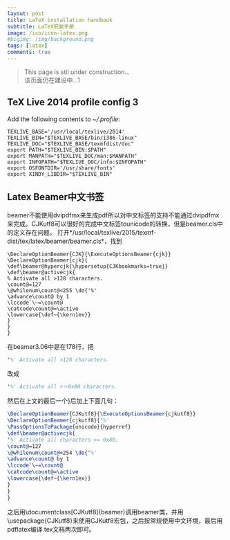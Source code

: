```yaml
---
layout: post
title: LaTeX installation handbook
subtitle: LaTeX安装手册
image: /ico/icon-latex.png
#bigimg: /img/background.png
tags: [latex]
comments: true
---
```


> This page is stil under construction...  
> 该页面仍在建设中...1

## TeX Live 2014 profile config 3

Add the following contents to *~/.profile*:
```
TEXLIVE_BASE='/usr/local/texlive/2014'
TEXLIVE_BIN="$TEXLIVE_BASE/bin/i386-linux"
TEXLIVE_DOC="$TEXLIVE_BASE/texmfdist/doc"
export PATH="$TEXLIVE_BIN:$PATH"
export MANPATH="$TEXLIVE_DOC/man:$MANPATH"
export INFOPATH="$TEXLIVE_DOC/info:$INFOPATH"
export OSFONTDIR='/usr/share/fonts'
export XINDY_LIBDIR="$TEXLIVE_BIN"
```

## Latex Beamer中文书签

beamer不能使用dvipdfmx来生成pdf所以对中文标签的支持不能通过dvipdfmx来完成。CJKutf8可以很好的完成中文标签tounicode的转换，但是beamer.cls中的定义存在问题。
打开*/usr/local/texlive/2015/texmf-dist/tex/latex/beamer/beamer.cls*，找到

```
\DeclareOptionBeamer{CJK}{\ExecuteOptionsBeamer{cjk}}
\DeclareOptionBeamer{cjk}{
\def\beamer@hypercjk{\hypersetup{CJKbookmarks=true}}
\def\beamer@activecjk{
% Activate all >128 characters.
\count@=127
\@whilenum\count@<255 \do{'%'
\advance\count@ by 1
\lccode`\~=\count@
\catcode\count@=\active
\lowercase{\def~{\kern1ex}}
}
}
}
```

在beamer3.06中是在178行，把
```latex
'%' Activate all >128 characters.
```
改成
```latex
'%' Activate all >＝0x80 characters.
```

然后在上文的最后一个}后加上下面几句：
```latex
\DeclareOptionBeamer{CJKutf8}{\ExecuteOptionsBeamer{cjkutf8}}
\DeclareOptionBeamer{cjkutf8}{'%'
\PassOptionsToPackage{unicode}{hyperref}
\def\beamer@activecjk{
'%' Activate all characters >= 0x80.
\count@=127
\@whilenum\count@<254 \do{'%'
\advance\count@ by 1
\lccode`\~=\count@
\catcode\count@=\active
\lowercase{\def~{\kern1ex}}
}
}
}
```

之后用\documentclass[CJKutf8]{beamer}调用beamer类，并用\usepackage{CJKutf8}来使用CJKutf8宏包，之后按常规使用中文环境，最后用pdflatex编译.tex文档两次即可。

